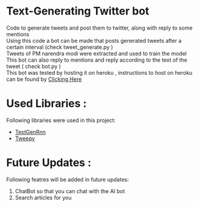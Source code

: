# Text-Generating Twitter bot    
Code to generate tweets and post them to twitter, along with reply to some mentions    
Using this code a bot can be made that posts generated tweets after a certain interval (check tweet_generate.py )    
Tweets of PM narendra modi were extracted and used to train the model    
This bot can also reply to mentions and reply according to the text of the tweet ( check bot.py )    
This bot was tested by hosting it on heroku , instructions to host on heroku can be found by <a href="https://devcenter.heroku.com/articles/git" target="_blank">Clicking Here</a>    

# Used Libraries :
Following libraries were used in this project:    
* <a href="https://github.com/minimaxir/textgenrnn" target="_blank">TextGenRnn</a>
* <a href="https://github.com/tweepy/tweepy" target="_blank">Tweepy</a>    

# Future Updates :
Following featres will be added in future updates:
1. ChatBot so that you can chat with the AI bot
2. Search articles for you
